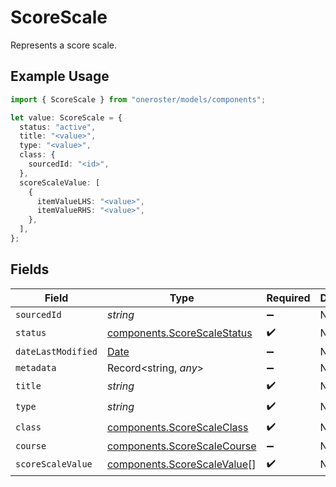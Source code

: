 # ScoreScale

Represents a score scale.

## Example Usage

```typescript
import { ScoreScale } from "oneroster/models/components";

let value: ScoreScale = {
  status: "active",
  title: "<value>",
  type: "<value>",
  class: {
    sourcedId: "<id>",
  },
  scoreScaleValue: [
    {
      itemValueLHS: "<value>",
      itemValueRHS: "<value>",
    },
  ],
};
```

## Fields

| Field                                                                                         | Type                                                                                          | Required                                                                                      | Description                                                                                   |
| --------------------------------------------------------------------------------------------- | --------------------------------------------------------------------------------------------- | --------------------------------------------------------------------------------------------- | --------------------------------------------------------------------------------------------- |
| `sourcedId`                                                                                   | *string*                                                                                      | :heavy_minus_sign:                                                                            | N/A                                                                                           |
| `status`                                                                                      | [components.ScoreScaleStatus](../../models/components/scorescalestatus.md)                    | :heavy_check_mark:                                                                            | N/A                                                                                           |
| `dateLastModified`                                                                            | [Date](https://developer.mozilla.org/en-US/docs/Web/JavaScript/Reference/Global_Objects/Date) | :heavy_minus_sign:                                                                            | N/A                                                                                           |
| `metadata`                                                                                    | Record<string, *any*>                                                                         | :heavy_minus_sign:                                                                            | N/A                                                                                           |
| `title`                                                                                       | *string*                                                                                      | :heavy_check_mark:                                                                            | N/A                                                                                           |
| `type`                                                                                        | *string*                                                                                      | :heavy_check_mark:                                                                            | N/A                                                                                           |
| `class`                                                                                       | [components.ScoreScaleClass](../../models/components/scorescaleclass.md)                      | :heavy_check_mark:                                                                            | N/A                                                                                           |
| `course`                                                                                      | [components.ScoreScaleCourse](../../models/components/scorescalecourse.md)                    | :heavy_minus_sign:                                                                            | N/A                                                                                           |
| `scoreScaleValue`                                                                             | [components.ScoreScaleValue](../../models/components/scorescalevalue.md)[]                    | :heavy_check_mark:                                                                            | N/A                                                                                           |
